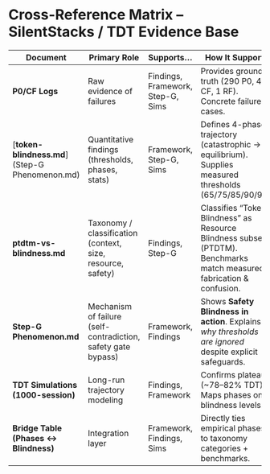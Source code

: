# Cross-Reference Matrix – SilentStacks / TDT Evidence Base

| Document                | Primary Role                         | Supports…                           | How It Supports                                                   |
|-------------------------|--------------------------------------|-------------------------------------|-------------------------------------------------------------------|
| **P0/CF Logs**          | Raw evidence of failures             | Findings, Framework, Step-G, Sims   | Provides ground truth (290 P0, 4 CF, 1 RF). Concrete failure cases.|
| [**token-blindness.md**](Step-G Phenomenon.md)  | Quantitative findings (thresholds, phases, stats) | Framework, Step-G, Sims             | Defines 4-phase trajectory (catastrophic → equilibrium). Supplies measured thresholds (65/75/85/90/95).|
| **ptdtm-vs-blindness.md** | Taxonomy / classification (context, size, resource, safety) | Findings, Step-G                    | Classifies “Token Blindness” as Resource Blindness subset (PTDTM). Benchmarks match measured fabrication & confusion.|
| **Step-G Phenomenon.md** | Mechanism of failure (self-contradiction, safety gate bypass) | Framework, Findings                 | Shows **Safety Blindness in action**. Explains *why thresholds are ignored* despite explicit safeguards.|
| **TDT Simulations (1000-session)** | Long-run trajectory modeling | Findings, Framework                 | Confirms plateau (~78–82% TDT). Maps phases onto blindness levels.|
| **Bridge Table (Phases ↔ Blindness)** | Integration layer            | Framework, Findings, Sims           | Directly ties empirical phases to taxonomy categories + benchmarks.|

